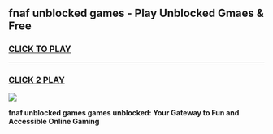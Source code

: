 
## fnaf unblocked games - Play Unblocked Gmaes & Free
<h3>
<a href="https://premium.freeplayer.one?title=fnaf_unblocked_games&ref=20F">CLICK TO PLAY</a></h3>
<hr>

<h3>
<a href="https://premium.freeplayer.one?title=fnaf_unblocked_games&ref=20F">CLICK 2 PLAY</a>
  
</h3>

<a href="https://premium.freeplayer.one?title=fnaf_unblocked_games&ref=20F/"><img src="https://clearcache.store/games.png"></a>


**fnaf unblocked games games unblocked: Your Gateway to Fun and Accessible Online Gaming**
